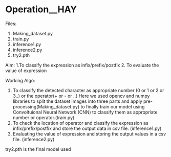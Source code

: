 # Operation__HAY
Files:
1) Making_dataset.py
2) train.py
3) inference1.py
4) inference2.py
5) try2.pth

Aim: 1.To classify the expression as infix/prefix/postfix
     2. To evaluate the value of expression

Working Algo:
1. To classify the detected character as appropriate number (0 or 1 or 2 or 3..) or the operator(+ or - or ..)
	Here we used opencv and numpy libraries to split the dataset images into three parts and apply pre-processing(Making_dataset.py)
	to finally train our model using Convoltuional Neural Network (CNN) to classify them as appropriate number or operator.(train.py)
2. To check the location of operator and classify the expression as infix/prefix/postfix and store the output data in csv file. 
	(inference1.py)
3. Evaluating the value of expression and storing the output values in a csv file.
	(inference2.py)
  
  try2.pth is the final model used
